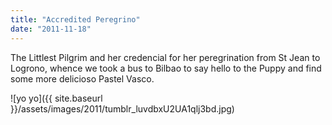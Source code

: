 ```yaml
---
title: "Accredited Peregrino"
date: "2011-11-18"
---
```


The Littlest Pilgrim and her credencial for her peregrination from St Jean to Logrono, whence we took a bus to Bilbao to say hello to the Puppy and find some more delicioso Pastel Vasco.

![yo yo]({{ site.baseurl }}/assets/images/2011/tumblr_luvdbxU2UA1qlj3bd.jpg)
